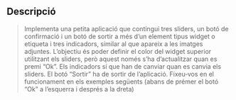 ## Descripció
> Implementa  una  petita  aplicació  que  contingui  tres  sliders,  un  botó  de  confirmació  i  un botó de sortir a més d’un element tipus widget o etiqueta i tres indicadors, similar al que apareix  a  les  imatges  adjuntes.  L’objectiu  és  poder  definir  el  color  del  widget  superior utilitzant  els  sliders,  però  aquest  només  s’ha  d’actualitzar  quan  es  premi  “Ok”.  Els indicadors sí que han de canviar quan es canvia els sliders. El botó “Sortir” ha de sortir de l’aplicació. Fixeu‐vos en el funcionament en els exemples següents (abans de prémer el botó “Ok” a l’esquerra i després a la dreta)
